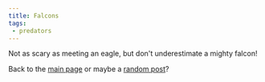 ```yaml
---
title: Falcons 
tags: 
 - predators 
---
```


Not as scary as meeting an eagle, but don't underestimate a mighty falcon!

Back to the [main page](/) or maybe a [random post](/random)? 

